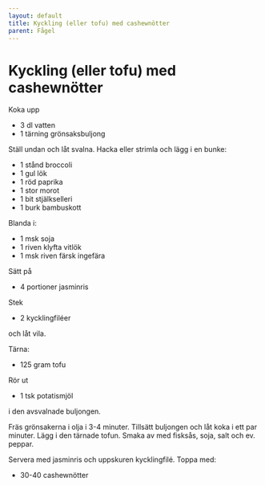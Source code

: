 ```yaml
---
layout: default
title: Kyckling (eller tofu) med cashewnötter
parent: Fågel
---
```

# Kyckling (eller tofu) med cashewnötter

Koka upp

-   3 dl vatten
-   1 tärning grönsaksbuljong

Ställ undan och låt svalna. Hacka eller strimla och lägg i en bunke:

-   1 stånd broccoli
-   1 gul lök
-   1 röd paprika
-   1 stor morot
-   1 bit stjälkselleri
-   1 burk bambuskott

Blanda i:

-   1 msk soja
-   1 riven klyfta vitlök
-   1 msk riven färsk ingefära

Sätt på

-   4 portioner jasminris

Stek

-   2 kycklingfiléer

och låt vila.

Tärna:

-   125 gram tofu

Rör ut

-   1 tsk potatismjöl

i den avsvalnade buljongen.

Fräs grönsakerna i olja i 3-4 minuter. Tillsätt buljongen och låt koka i
ett par minuter. Lägg i den tärnade tofun. Smaka av med fisksås, soja,
salt och ev. peppar.

Servera med jasminris och uppskuren kycklingfilé. Toppa med:

-   30-40 cashewnötter
